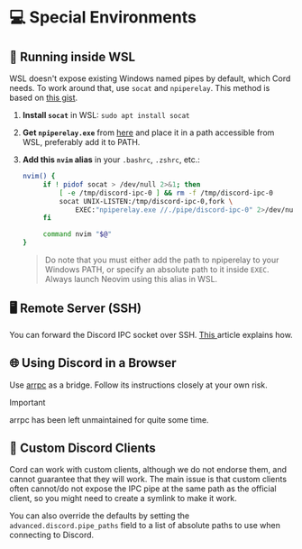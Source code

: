 # 💻 Special Environments

## 🐧 Running inside WSL

WSL doesn't expose existing Windows named pipes by default, which Cord needs. To work around that, use `socat` and `npiperelay`.
This method is based on [this gist](https://gist.github.com/mousebyte/af45cbecaf0028ea78d0c882c477644a#aliasing-nvim).

1. **Install `socat`** in WSL: `sudo apt install socat`
2. **Get `npiperelay.exe`** from [here](https://github.com/jstarks/npiperelay/releases) and place it in a path accessible from WSL, preferably add it to PATH.
3. **Add this `nvim` alias** in your `.bashrc`, `.zshrc`, etc.:

   ```sh
   nvim() {
        if ! pidof socat > /dev/null 2>&1; then
            [ -e /tmp/discord-ipc-0 ] && rm -f /tmp/discord-ipc-0
            socat UNIX-LISTEN:/tmp/discord-ipc-0,fork \
                EXEC:"npiperelay.exe //./pipe/discord-ipc-0" 2>/dev/null &
        fi

        command nvim "$@"
   }
   ```

   > Do note that you must either add the path to npiperelay to your Windows PATH, or specify an absolute path to it inside `EXEC`.
   > Always launch Neovim using this alias in WSL.

## 🖥️ Remote Server (SSH)

You can forward the Discord IPC socket over SSH. [This
](https://carlosbecker.com/posts/discord-rpc-ssh/) article explains how.

## 🌐 Using Discord in a Browser

Use [arrpc](https://github.com/OpenAsar/arrpc) as a bridge. Follow its instructions closely at your own risk.

> [!IMPORTANT]
> arrpc has been left unmaintained for quite some time.

## 🧪 Custom Discord Clients

Cord can work with custom clients, although we do not endorse them, and cannot guarantee that they will work. The main issue is that custom clients often cannot/do not expose the IPC pipe at the same path as the official client, so you might need to create a symlink to make it work.

You can also override the defaults by setting the `advanced.discord.pipe_paths` field to a list of absolute paths to use when connecting to Discord.
